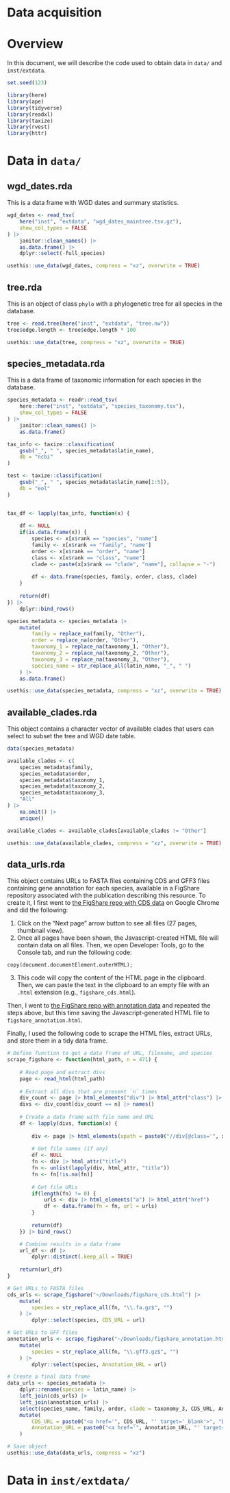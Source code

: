 Data acquisition
================

# Overview

In this document, we will describe the code used to obtain data in
`data/` and `inst/extdata`.

``` r
set.seed(123)

library(here)
library(ape)
library(tidyverse)
library(readxl)
library(taxize)
library(rvest)
library(httr)
```

# Data in `data/`

## wgd_dates.rda

This is a data frame with WGD dates and summary statistics.

``` r
wgd_dates <- read_tsv(
    here("inst", "extdata", "wgd_dates_maintree.tsv.gz"),
    show_col_types = FALSE
) |>
    janitor::clean_names() |>
    as.data.frame() |>
    dplyr::select(-full_species)

usethis::use_data(wgd_dates, compress = "xz", overwrite = TRUE)
```

## tree.rda

This is an object of class `phylo` with a phylogenetic tree for all
species in the database.

``` r
tree <- read.tree(here("inst", "extdata", "tree.nw"))
tree$edge.length <- tree$edge.length * 100

usethis::use_data(tree, compress = "xz", overwrite = TRUE)
```

## species_metadata.rda

This is a data frame of taxonomic information for each species in the
database.

``` r
species_metadata <- readr::read_tsv(
    here::here("inst", "extdata", "species_taxonomy.tsv"),
    show_col_types = FALSE
) |>
    janitor::clean_names() |>
    as.data.frame()

tax_info <- taxize::classification(
    gsub("_", " ", species_metadata$latin_name), 
    db = "ncbi"
)

test <- taxize::classification(
    gsub("_", " ", species_metadata$latin_name[1:5]), 
    db = "eol"
)


tax_df <- lapply(tax_info, function(x) {
    
    df <- NULL
    if(is.data.frame(x)) {
        species <- x[x$rank == "species", "name"]
        family <- x[x$rank == "family", "name"]
        order <- x[x$rank == "order", "name"]
        class <- x[x$rank == "class", "name"]
        clade <- paste(x[x$rank == "clade", "name"], collapse = "-")
        
        df <- data.frame(species, family, order, class, clade)
    }
    
    return(df)
}) |>
    dplyr::bind_rows()

species_metadata <- species_metadata |>
    mutate(
        family = replace_na(family, "Other"),
        order = replace_na(order, "Other"),
        taxonomy_1 = replace_na(taxonomy_1, "Other"),
        taxonomy_2 = replace_na(taxonomy_2, "Other"),
        taxonomy_3 = replace_na(taxonomy_3, "Other"),
        species_name = str_replace_all(latin_name, "_", " ")
    ) |>
    as.data.frame()

usethis::use_data(species_metadata, compress = "xz", overwrite = TRUE)
```

## available_clades.rda

This object contains a character vector of available clades that users
can select to subset the tree and WGD date table.

``` r
data(species_metadata)

available_clades <- c(
    species_metadata$family,
    species_metadata$order,
    species_metadata$taxonomy_1,
    species_metadata$taxonomy_2,
    species_metadata$taxonomy_3, 
    "All"
) |>
    na.omit() |>
    unique()

available_clades <- available_clades[available_clades != "Other"]

usethis::use_data(available_clades, compress = "xz", overwrite = TRUE)
```

## data_urls.rda

This object contains URLs to FASTA files containing CDS and GFF3 files
containing gene annotation for each species, available in a FigShare
repository associated with the publication describing this resource. To
create it, I first went to [the FigShare repo with CDS
data](https://figshare.com/articles/dataset/Supplementary_cds_files_of_470_angiosperm_species/27011128)
on Google Chrome and did the following:

1.  Click on the “Next page” arrow button to see all files (27 pages,
    thumbnail view).
2.  Once all pages have been shown, the Javascript-created HTML file
    will contain data on all files. Then, we open Developer Tools, go to
    the Console tab, and run the following code:

<!-- -->

    copy(document.documentElement.outerHTML);

3.  This code will copy the content of the HTML page in the clipboard.
    Then, we can paste the text in the clipboard to an empty file with
    an `.html` extension (e.g., `figshare_cds.html`).

Then, I went to [the FigShare repo with annotation
data](https://figshare.com/articles/dataset/Supplementary_gff3_files_of_470_angiosperm_species/27011134)
and repeated the steps above, but this time saving the
Javascript-generated HTML file to `figshare_annotation.html`.

Finally, I used the following code to scrape the HTML files, extract
URLs, and store them in a tidy data frame.

``` r
# Define function to get a data frame of URL, filename, and species
scrape_figshare <- function(html_path, n = 471) {
    
    # Read page and extract divs
    page <- read_html(html_path)
    
    # Extract all divs that are present `n` times
    div_count <- page |> html_elements("div") |> html_attr("class") |> table()
    divs <- div_count[div_count == n] |> names()
    
    # Create a data frame with file name and URL
    df <- lapply(divs, function(x) {
        
        div <- page |> html_elements(xpath = paste0("//div[@class='", x, "']"))
        
        # Get file names (if any)
        df <- NULL
        fn <- div |> html_attr("title")
        fn <- unlist(lapply(div, html_attr, "title"))
        fn <- fn[!is.na(fn)]
        
        # Get file URLs
        if(length(fn) != 0) {
            urls <- div |> html_elements("a") |> html_attr("href")
            df <- data.frame(fn = fn, url = urls)
        }
        
        return(df)
    }) |> bind_rows()

    # Combine results in a data frame
    url_df <- df |>
        dplyr::distinct(.keep_all = TRUE)
    
    return(url_df)
}

# Get URLs to FASTA files
cds_urls <- scrape_figshare("~/Downloads/figshare_cds.html") |>
    mutate(
        species = str_replace_all(fn, "\\.fa.gz$", "")
    ) |>
        dplyr::select(species, CDS_URL = url)

# Get URLs to GFF files
annotation_urls <- scrape_figshare("~/Downloads/figshare_annotation.html") |>
    mutate(
        species = str_replace_all(fn, "\\.gff3.gz$", "")
    ) |>
        dplyr::select(species, Annotation_URL = url)

# Create a final data frame
data_urls <- species_metadata |>
    dplyr::rename(species = latin_name) |>
    left_join(cds_urls) |>
    left_join(annotation_urls) |>
    select(species_name, family, order, clade = taxonomy_3, CDS_URL, Annotation_URL) |>
    mutate(
        CDS_URL = paste0("<a href='", CDS_URL, "' target='_blank'>", "Download FASTA</a>"),
        Annotation_URL = paste0("<a href='", Annotation_URL, "' target='_blank'>", "Download GFF3</a>")
    )

# Save object
usethis::use_data(data_urls, compress = "xz")
```

# Data in `inst/extdata/`

